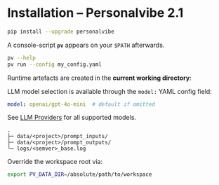 # Installation – Personalvibe 2.1

```bash
pip install --upgrade personalvibe
```

A console-script **`pv`** appears on your `$PATH` afterwards.

```bash
pv --help
pv run --config my_config.yaml
```

Runtime artefacts are created in the **current working directory**:

LLM model selection is available through the `model:` YAML config field:
```yaml
model: openai/gpt-4o-mini  # default if omitted
```

See [LLM Providers](LLM_PROVIDERS.md) for all supported models.

```
.
├─ data/<project>/prompt_inputs/
├─ data/<project>/prompt_outputs/
└─ logs/<semver>_base.log
```

Override the workspace root via:

```bash
export PV_DATA_DIR=/absolute/path/to/workspace
```
